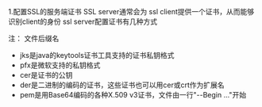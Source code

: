 1.配置SSL的服务端证书
SSL server通常会为 ssl client提供一个证书，从而能够识别client的身份
ssl server配置证书有几种方式


注：
文件后缀名
- jks是java的keytools证书工具支持的证书私钥格式
- pfx是微软支持的私钥格式
- cer是证书的公钥
- der是二进制的编码的证书，这些证书也可以用cer或crt作为扩展名
- pem是用Base64编码的各种X.509 v3证书，文件由一行"--Begin ..."开始
